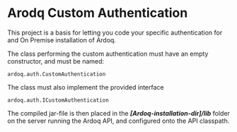 # Arodq Custom Authentication

This project is a basis for letting you code your specific authentication for and On Premise installation of Ardoq.


The class performing the custom authentication must have an empty constructor, and must be named:
```
ardoq.auth.CustomAuthentication
```

The class must also implement the provided interface
```
ardoq.auth.ICustomAuthentication
```

The compiled jar-file is then placed in the ***[Ardoq-installation-dir]/lib*** folder on the server running the Ardoq API, and configured onto the API classpath.
